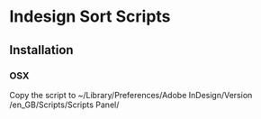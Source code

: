 # Indesign Sort Scripts

## Installation
### OSX
Copy the script to ~/Library/Preferences/Adobe InDesign/Version <your indesign version>/en_GB/Scripts/Scripts Panel/
